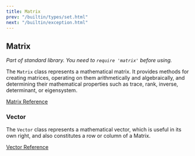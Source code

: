 ```yaml
---
title: Matrix
prev: "/builtin/types/set.html"
next: "/builtin/exception.html"
---
```


## Matrix[](#matrix)

*Part of standard library. You need to `require 'matrix'` before using.*

The `Matrix` class represents a mathematical matrix. It provides methods for creating matrices, operating on them arithmetically and algebraically, and determining their mathematical properties such as trace, rank, inverse, determinant, or eigensystem.

<a href='https://ruby-doc.org/stdlib-2.7.0/libdoc/matrix/rdoc/Matrix.html' class='ruby-doc remote' target='_blank'>Matrix Reference</a>



### Vector[](#vector)

The `Vector` class represents a mathematical vector, which is useful in its own right, and also constitutes a row or column of a Matrix.

<a href='https://ruby-doc.org/stdlib-2.7.0/libdoc/matrix/rdoc/Vector.html' class='ruby-doc remote' target='_blank'>Vector Reference</a>

